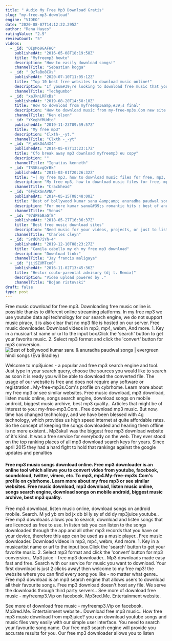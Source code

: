 ```yaml
---
title: " Audio My Free Mp3 Download Gratis"
slug: "my-free-mp3-download"
engine: "VIDEO"
date: "2020-08-07T14:12:22.295Z"
author: "Rena Hayes"
ratingValue: "2.9"
reviewCount: "5"
videos:
  - _id: "OIpMo9GAFHQ"
    publishedAt: "2016-05-08T18:19:58Z"
    title: "Myfreemp3 howto"
    description: "How to easily download songs!"
    channelTitle: "Sebastian kogga"
  - _id: "_Oz7aBo8CXs"
    publishedAt: "2020-07-10T11:05:12Z"
    title: "Top 10 best free websites to download music online!"
    description: "If you&#39;re looking to download free music that you can listen at any time, even when you&#39;re offline, you have many choices. In this video, i&#39;ll show you 10 of the"
    channelTitle: "Techgumbo"
  - _id: "xaJknLRFxBs"
    publishedAt: "2019-08-20T14:58:10Z"
    title: "How to download from myfreemp3&amp;#39;s final"
    description: "How to download music from my-free-mp3s.Com new site: myfreemp3.Vip background music is not for profit. All rights belong to the music publisher and artist."
    channelTitle: "Ken olson"
  - _id: "YKeghYMUdto"
    publishedAt: "2019-11-23T09:59:57Z"
    title: "My free mp3"
    description: "Clxth-_-yt."
    channelTitle: "Clxth -_-yt"
  - _id: "P_oGkOdA4X4"
    publishedAt: "2014-05-07T13:23:17Z"
    title: "Cfo break away mp3 download myfreemp3 eu copy"
    description: ""
    channelTitle: "Ignatius kenneth"
  - _id: "TRSKsvgQrBk"
    publishedAt: "2015-03-01T20:26:32Z"
    title: "=| my free mp3, how to download music files for free, mp3, safe, no torrent, totally legal |="
    description: "My free mp3, how to download music files for free, mp3, safe, no torrent, totally legal |= !!download every single song from every single artist!! myfreemp3:"
    channelTitle: "Crackhead"
  - _id: "6FybXGnAVNU"
    publishedAt: "2014-05-15T08:48:00Z"
    title: "Best of bollywood kumar sanu &amp;amp; anuradha paudwal songs | evergreen hindi songs"
    description: "For more kumar sanu&#39;s romantic hits : best of anuradha paudwal : for evergreen bollywood hindi songs"
    channelTitle: "Venus"
  - _id: "97dPEbBaGfE"
    publishedAt: "2018-05-27T16:36:37Z"
    title: "Best free music download sites"
    description: "Need music for your videos, projects, or just to listen to? here is a free 30 day trial on epidemic sound⬇️ hope"
    channelTitle: "Charles cleyn"
  - _id: "SrdOh7iYh-4"
    publishedAt: "2019-12-10T08:23:27Z"
    title: "Camila cabello my oh my free mp3 download"
    description: "Download link:"
    channelTitle: "Jay francis maligaya"
  - _id: "jijSZUMTco0"
    publishedAt: "2016-11-02T13:45:36Z"
    title: "Hector couto-parental advisory (dj t. Remix)"
    description: "Video upload powered by ."
    channelTitle: "Bojan ristovski"
draft: false
type: post
---
```


Free music download for free mp3. Downloading free music online is possible thanks to different online streaming platforms. In my free mp3 we use youtube data api technology for our search engine, we do not support music piracy, it is also clear that no mp3 file is hosted on our server. Free music downloader. Download videos in mp3, mp4, webm,  And more. 1. Key in a musicartist name or url to the input box.Click the &#39;search&#39; button to get your favorite music. 2. Select mp3 format and click the &#39;convert&#39; button for mp3 conversion.
![Best of bollywood kumar sanu &amp; anuradha paudwal songs | evergreen hindi songs (Eva Bradley)](https://i.ytimg.com/vi/6FybXGnAVNU/hqdefault.jpg "Best of bollywood kumar sanu &amp; anuradha paudwal songs | evergreen hindi songs (Willie Simmons)")

Welcome to mp3juices - a popular and free mp3 search engine and tool. Just type in your search query, choose the sources you would like to search as soon it is ready you will be able to download the converted file. The usage of our website is free and does not require any software or registration.. My-free-mp3s.Com&#39;s profile on cybrhome. Learn more about my free mp3 or see similar websites. Free music download, mp3 download, listen music online, songs search engine, download songs on mobile android, biggest music archive, best mp3 quality.. Articles that might be of interest to you: my-free-mp3.Com.. Free download mp3 music. But now, time has changed technology, and we have been blessed with 4g technology, which provides us high speed internet at quite affordable rates. So the concept of keeping the songs downloaded and hearing them offline is no more existent.. Mp3skull was the biggest free mp3 download website of it&#39;s kind. It was a free service for everybody on the web. They ever stood on the top ranking places of all mp3 download search keys for years. Since april 2015 they had a hard fight to hold that rankings against the google updates and penalties
<!--inArticleAds-->

<!--galleryOne-->

#### Free mp3 music songs download online. Free mp3 downloader is an online tool which allows you to convert video from youtube, facebook, soundcloud, twitter, vimeo, etc. To mp3, mp4.My-free-mp3s.Com&#39;s profile on cybrhome. Learn more about my free mp3 or see similar websites. Free music download, mp3 download, listen music online, songs search engine, download songs on mobile android, biggest music archive, best mp3 quality.
<!--inArticleAds-->

<!--galleryTwo-->

Free mp3 download, listen music online, download songs on android mobile. Search. M yd yb xm bd jx db bl ly sy sf dd dy mp3juice youtube.. Free mp3 downloads allows you to search, download and listen songs that are licenced as free to use. In listen tab you can listen to the songs downloaded through the app and all other mp3 records that you have on your device, therefore this app can be used as a music player.. Free music downloader. Download videos in mp3, mp4, webm,  And more. 1. Key in a musicartist name or url to the input box.Click the &#39;search&#39; button to get your favorite music. 2. Select mp3 format and click the &#39;convert&#39; button for mp3 conversion.. Mp3 juice - free mp3 downloader.. Mp3 downloads made easy fast and free. Search with our service for music you want to download. Your first download is just 2 clicks away! then welcome to my free mp3! the website where you can find every song you like - no matter what genre.. Free mp3 download is an mp3 search engine that allows users to download all their favourite songs. Free mp3 download doesn&#39;t host any file. We serve the downloads through third party servers.. See more of download free music - myfreemp3.Vip on facebook. Mp3red.Me. Entertainment website.
<!--galleryThree-->

See more of download free music - myfreemp3.Vip on facebook. Mp3red.Me. Entertainment website.. Download free mp3 music.. How free mp3 music download from mp3juice? you can download youtube songs and music files very easily with our simple user interface. You need to search your favourite song name. Our free mp3 search engine will provide you accurate results for you. Our free mp3 downloader allows you to listen